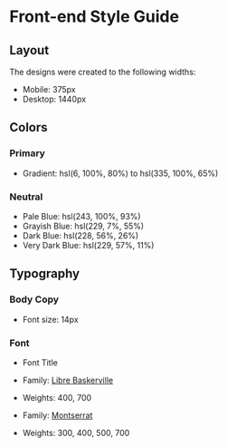 # Front-end Style Guide

## Layout

The designs were created to the following widths:

- Mobile: 375px
- Desktop: 1440px

## Colors

### Primary

- Gradient: hsl(6, 100%, 80%) to hsl(335, 100%, 65%)

### Neutral

- Pale Blue: hsl(243, 100%, 93%)
- Grayish Blue: hsl(229, 7%, 55%)
- Dark Blue: hsl(228, 56%, 26%)
- Very Dark Blue: hsl(229, 57%, 11%)

## Typography

### Body Copy

- Font size: 14px

### Font

- Font Title
- Family: [Libre Baskerville](https://fonts.google.com/specimen/Libre+Baskerville)
- Weights: 400, 700

- Family: [Montserrat](https://fonts.google.com/specimen/Montserrat) 
- Weights: 300, 400, 500, 700

